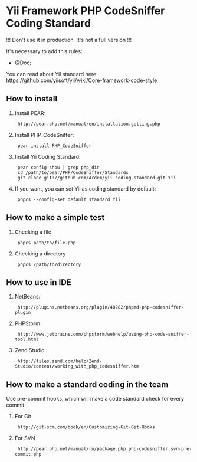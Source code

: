 Yii Framework PHP CodeSniffer Coding Standard
==============================================

!!! Don't use it in production. It's not a full version !!! 

It's necessary to add this rules:
- @Doc;

You can read about Yii standard here: https://github.com/yiisoft/yii/wiki/Core-framework-code-style

How to install
--------------

1. Install PEAR:

        http://pear.php.net/manual/en/installation.getting.php

2. Install PHP_CodeSniffer:

        pear install PHP_CodeSniffer

3. Install Yii Coding Standard:

        pear config-show | grep php_dir
        cd /path/to/pear/PHP/CodeSniffer/Standards
        git clone git://github.com/Ardem/yii-coding-standard.git Yii

4. If you want, you can set Yii as coding standard by default:

        phpcs --config-set default_standard Yii

How to make a simple test
-------------------------

1. Checking a file

        phpcs path/to/file.php
        
2. Checking a directory

        phpcs /path/to/directory
        
How to use in IDE
-----------------

1. NetBeans:

        http://plugins.netbeans.org/plugin/40282/phpmd-php-codesniffer-plugin

2. PHPStorm

        http://www.jetbrains.com/phpstorm/webhelp/using-php-code-sniffer-tool.html

3. Zend Studio

        http://files.zend.com/help/Zend-Studio/content/working_with_php_codesniffer.htm

How to make a standard coding in the team
-----------------------------------------

Use pre-commit hooks, which will make a code standard check for every commit.

1. For Git
        
        http://git-scm.com/book/en/Customizing-Git-Git-Hooks

2. For SVN

        http://pear.php.net/manual/ru/package.php.php-codesniffer.svn-pre-commit.php
        
